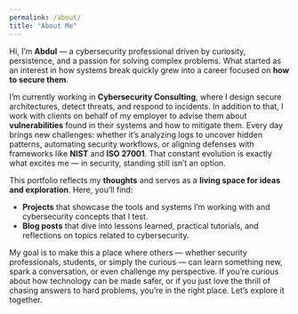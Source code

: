 ```yaml
---
permalink: /about/
title: "About Me"
---
```

Hi, I’m **Abdul** — a cybersecurity professional driven by curiosity, persistence, and a passion for solving complex problems. What started as an interest in how systems break quickly grew into a career focused on **how to secure them**.  

I’m currently working in **Cybersecurity Consulting**, where I design secure architectures, detect threats, and respond to incidents. In addition to that, I work with clients on behalf of my employer to advise them about **vulnerabilities** found in their systems and how to mitigate them. Every day brings new challenges: whether it’s analyzing logs to uncover hidden patterns, automating security workflows, or aligning defenses with frameworks like **NIST** and **ISO 27001**. That constant evolution is exactly what excites me — in security, standing still isn’t an option.  

This portfolio reflects my **thoughts** and serves as a **living space for ideas and exploration**. Here, you’ll find:  

- **Projects** that showcase the tools and systems I’m working with and cybersecurity concepts that I test.  
- **Blog posts** that dive into lessons learned, practical tutorials, and reflections on topics related to cybersecurity.    

My goal is to make this a place where others — whether security professionals, students, or simply the curious — can learn something new, spark a conversation, or even challenge my perspective. If you’re curious about how technology can be made safer, or if you just love the thrill of chasing answers to hard problems, you’re in the right place. Let’s explore it together.
